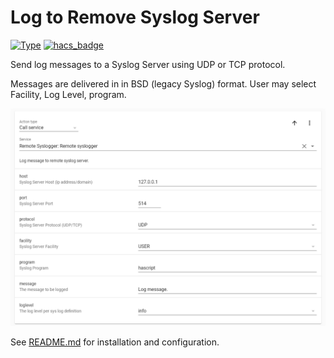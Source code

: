 # Log to Remove Syslog Server

[![Type](https://img.shields.io/badge/Type-Custom_Component-orange.svg)](https://github.com/TheByteStuff/RemoteSyslog_Service)
[![hacs_badge](https://img.shields.io/badge/HACS-Custom-orange.svg)](https://github.com/custom-components/hacs)

Send log messages to a Syslog Server using UDP or TCP protocol.  

Messages are delivered in in BSD (legacy Syslog) format.  User may select Facility, Log Level, program.  

![Automation Service Call Screenshot](https://github.com/TheByteStuff/RemoteSyslog_Service/blob/main/AutomationsExample.png)


See [README.md](https://github.com/TheByteStuff/RemoteSyslog_Service/blob/main/README.md) for installation and configuration.


